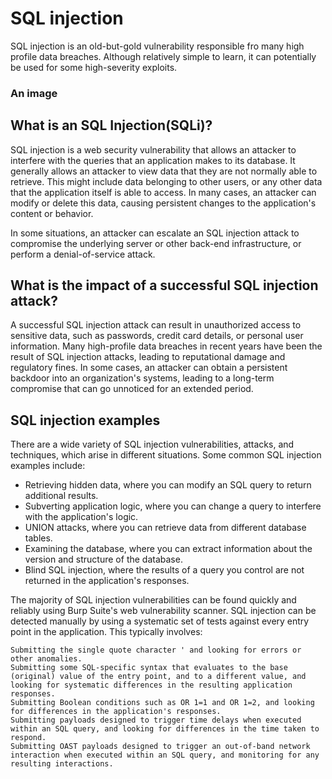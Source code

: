 # SQL injection
SQL injection is an old-but-gold vulnerability responsible fro many high profile data breaches. Although relatively simple to learn, it can potentially be used for some high-severity exploits.

### An image

## What is an SQL Injection(SQLi)?


SQL injection is a web security vulnerability that allows an attacker to interfere with the queries that an application makes to its database. It generally allows an attacker to view data that they are not normally able to retrieve. This might include data belonging to other users, or any other data that the application itself is able to access. In many cases, an attacker can modify or delete this data, causing persistent changes to the application's content or behavior.

In some situations, an attacker can escalate an SQL injection attack to compromise the underlying server or other back-end infrastructure, or perform a denial-of-service attack.

## What is the impact of a successful SQL injection attack?
A successful SQL injection attack can result in unauthorized access to sensitive data, such as passwords, credit card details, or personal user information. Many high-profile data breaches in recent years have been the result of SQL injection attacks, leading to reputational damage and regulatory fines. In some cases, an attacker can obtain a persistent backdoor into an organization's systems, leading to a long-term compromise that can go unnoticed for an extended period. 

## SQL injection examples
 There are a wide variety of SQL injection vulnerabilities, attacks, and techniques, which arise in different situations. Some common SQL injection examples include:

   * Retrieving hidden data, where you can modify an SQL query to return additional results.
   * Subverting application logic, where you can change a query to interfere with the application's logic.
   * UNION attacks, where you can retrieve data from different database tables.
   * Examining the database, where you can extract information about the version and structure of the database.
   * Blind SQL injection, where the results of a query you control are not returned in the application's responses.


The majority of SQL injection vulnerabilities can be found quickly and reliably using Burp Suite's web vulnerability scanner.
SQL injection can be detected manually by using a systematic set of tests against every entry point in the application. This typically involves:

    Submitting the single quote character ' and looking for errors or other anomalies.
    Submitting some SQL-specific syntax that evaluates to the base (original) value of the entry point, and to a different value, and looking for systematic differences in the resulting application responses.
    Submitting Boolean conditions such as OR 1=1 and OR 1=2, and looking for differences in the application's responses.
    Submitting payloads designed to trigger time delays when executed within an SQL query, and looking for differences in the time taken to respond.
    Submitting OAST payloads designed to trigger an out-of-band network interaction when executed within an SQL query, and monitoring for any resulting interactions.
